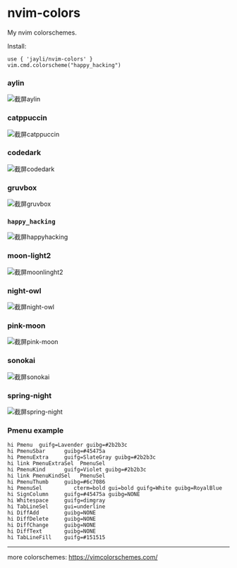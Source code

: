 # nvim-colors

My nvim colorschemes.

Install:

```vim
use { 'jayli/nvim-colors' }
vim.cmd.colorscheme("happy_hacking")
```

### aylin
![截屏aylin](https://github.com/jayli/nvim-colors/assets/188244/12bb2bb6-e405-450b-a813-32de5faea8ba)

### catppuccin
![截屏catppuccin](https://github.com/jayli/nvim-colors/assets/188244/c9bf7775-9154-4ab8-bed5-8e41cb6e7152)

### codedark
![截屏codedark](https://github.com/jayli/nvim-colors/assets/188244/ce6c0093-2be8-4f14-b498-c5af2009b18d)

### gruvbox
![截屏gruvbox](https://github.com/jayli/nvim-colors/assets/188244/cd8bc8bc-c30e-4a95-936c-398f4bd56573)

### `happy_hacking`
![截屏happyhacking](https://github.com/jayli/nvim-colors/assets/188244/8e35e98d-fb52-4149-87c7-dccc5ae082ff)

### moon-light2
![截屏moonlinght2](https://github.com/jayli/nvim-colors/assets/188244/89b2da25-d3da-4951-b16e-2232358b8969)

### night-owl
![截屏night-owl](https://github.com/jayli/nvim-colors/assets/188244/7632c1a4-de93-4779-8144-2cd6c95a83c4)

### pink-moon
![截屏pink-moon](https://github.com/jayli/nvim-colors/assets/188244/d839fe4b-f705-4ed5-ae34-2d692cd737cd)

### sonokai
![截屏sonokai](https://github.com/jayli/nvim-colors/assets/188244/023ee1ed-afa2-4328-b2a2-dfbb1f8b8300)

### spring-night
![截屏spring-night](https://github.com/jayli/nvim-colors/assets/188244/c9fe8574-5198-401f-8ac0-c29fc56066e2)


### Pmenu example

```
hi Pmenu  guifg=Lavender guibg=#2b2b3c
hi PmenuSbar      guibg=#45475a
hi PmenuExtra     guifg=SlateGray guibg=#2b2b3c
hi link PmenuExtraSel  PmenuSel
hi PmenuKind      guifg=Violet guibg=#2b2b3c
hi link PmenuKindSel   PmenuSel
hi PmenuThumb     guibg=#6c7086
hi PmenuSel          cterm=bold gui=bold guifg=White guibg=RoyalBlue
hi SignColumn     guifg=#45475a guibg=NONE
hi Whitespace     guifg=dimgray
hi TabLineSel     gui=underline
hi DiffAdd        guibg=NONE
hi DiffDelete     guibg=NONE
hi DiffChange     guibg=NONE
hi DiffText       guibg=NONE
hi TabLineFill    guifg=#151515
```
----------------------

more colorschemes: <https://vimcolorschemes.com/>

